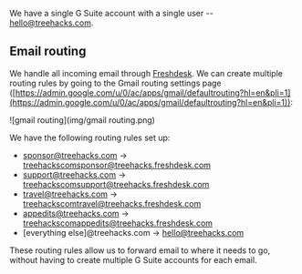 We have a single G Suite account with a single user -- hello@treehacks.com.

## Email routing

We handle all incoming email through [Freshdesk](https://freshdesk.com/). We can create multiple routing rules by going to the Gmail routing settings page ([https://admin.google.com/u/0/ac/apps/gmail/defaultrouting?hl=en&pli=1](https://admin.google.com/u/0/ac/apps/gmail/defaultrouting?hl=en&pli=1)):

![gmail routing](img/gmail routing.png)

We have the following routing rules set up:

- sponsor@treehacks.com -> treehackscomsponsor@treehacks.freshdesk.com
- support@treehacks.com -> treehackscomsupport@treehacks.freshdesk.com
- travel@treehacks.com -> treehackscomtravel@treehacks.freshdesk.com
- appedits@treehacks.com -> treehackscomappedits@treehacks.freshdesk.com
- [everything else]@treehacks.com -> hello@treehacks.com

These routing rules allow us to forward email to where it needs to go, without having to create multiple G Suite accounts for each email.